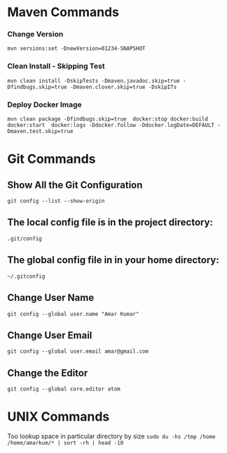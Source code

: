 # Maven Commands

### Change Version

`mvn versions:set -DnewVersion=01234-SNAPSHOT`

### Clean Install - Skipping Test
`mvn clean install -DskipTests -Dmaven.javadoc.skip=true -Dfindbugs.skip=true -Dmaven.clover.skip=true -DskipITs`

### Deploy Docker Image
`mvn clean package -Dfindbugs.skip=true  docker:stop docker:build docker:start  docker:logs -Ddocker.follow -Ddocker.logDate=DEFAULT -Dmaven.test.skip=true`

# Git Commands

## Show All the Git Configuration
`git config --list --show-origin`


## The local config file is in the project directory: 
`.git/config`

## The global config file in in your home directory: 
`~/.gitconfig`

## Change User Name
`git config --global user.name "Amar Kumar"`

## Change User Email
`git config --global user.email amar@gmail.com`

## Change the Editor
`git config --global core.editor atom`


# UNIX Commands
Too lookup space in particular directory by size
`sudo du -hs /tmp /home /home/amarkum/* | sort -rh | head -10`